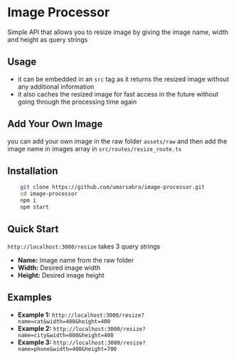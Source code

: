 # Image Processor

Simple API that allows you to resize image by giving the image name, width and height as query strings

## Usage

- it can be embedded in an `src` tag as it returns the resized image without any additional information
- it also caches the resized image for fast access in the future without going through the processing time again

## Add Your Own Image

you can add your own image in the raw folder `assets/raw` and then add the image name in images array in `src/routes/resize_route.ts`

## Installation

```bash
    git clone https://github.com/umarsabra/image-processor.git
    cd image-processor
    npm i
    npm start
```

## Quick Start

`http://localhost:3000/resize` takes 3 query strings

- **Name:** Image name from the raw folder
- **Width:** Desired image width
- **Height:** Desired image height

## Examples

- **Example 1:** `http://localhost:3000/resize?name=cat&width=400&height=400`
- **Example 2:** `http://localhost:3000/resize?name=city&width=800&height=400`
- **Example 3:** `http://localhost:3000/resize?name=phone&width=400&height=700`
